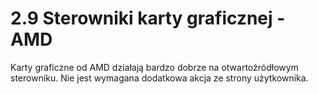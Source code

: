 # 2.9 Sterowniki karty graficznej - AMD

Karty graficzne od AMD działają bardzo dobrze na otwartoźródłowym sterowniku. Nie jest wymagana dodatkowa akcja ze strony użytkownika.
